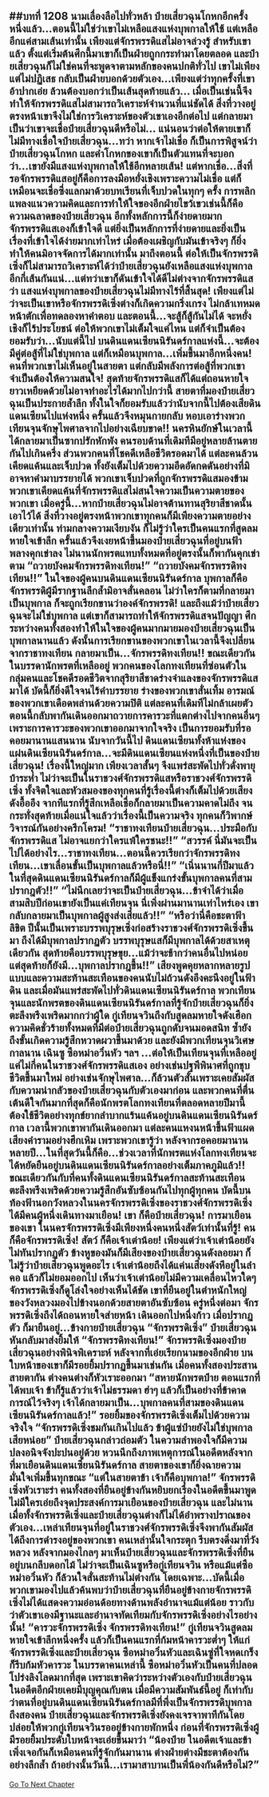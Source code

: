 ##บทที่ 1208 นามเลื่องลือไปทั่วหล้า
ป๋ายเสี่ยวฉุนโกหกอีกครั้งหนึ่งแล้ว...ตอนนี้ไม่ใช่ว่าเขาไม่เหลือแสงแห่งบุพกาลให้ใช้ แต่เหลืออีกแค่สามเส้นเท่านั้น
เพียงแต่จักรพรรดิแสไม่อาจล่วงรู้ สำหรับเขาแล้ว ตั้งแต่เริ่มต้นศึกนี้มาเขาก็เป็นฝ่ายถูกกระทำมาโดยตลอด และป๋ายเสี่ยวฉุนก็ไม่ใช่คนที่จะพูดจาตามหลักของคนปกติทั่วไป เขาไม่เพียงแต่ไม่ปฏิเสธ กลับเป็นฝ่ายบอกด้วยตัวเอง...เพียงแต่ว่าทุกครั้งที่เขาอ้าปากเอ่ย ล้วนต้องบอกว่าเป็นเส้นสุดท้ายแล้ว...
เมื่อเป็นเช่นนี้จึงทำให้จักรพรรดิแสไม่สามารถวิเคราะห์จำนวนที่แน่ชัดได้ สิ่งที่วางอยู่ตรงหน้าเขาจึงไม่ใช่การวิเคราะห์ของตัวเขาเองอีกต่อไป แต่กลายมาเป็นว่าเขาจะเชื่อป๋ายเสี่ยวฉุนดีหรือไม่...
แน่นอนว่าต่อให้ตายเขาก็ไม่มีทางเชื่อใจป๋ายเสี่ยวฉุน...ทว่า หากเจ้าไม่เชื่อ ก็เป็นการพิสูจน์ว่าป๋ายเสี่ยวฉุนโกหก และคำโกหกของเขาก็เป็นตัวแทนที่จะบอกว่า...เขายังมีแสงแห่งบุพกาลให้ใช้อีกหลายเส้น!
แต่หากเชื่อ...สิ่งที่รอจักรพรรดิแสอยู่ก็คือการลงมือหยั่งเชิงเพราะความไม่เชื่อ แต่ก็เหมือนจะเชื่อซึ่งแลกมาด้วยบทเรียนที่เจ็บปวดในทุกๆ ครั้ง
การพลิกแพลงแนวความคิดและการทำให้ใจของอีกฝ่ายไขว้เขวเช่นนี้ก็คือความฉลาดของป๋ายเสี่ยวฉุน อีกทั้งหลักการนี้ก็ง่ายดายมาก จักรพรรดิแสเองก็เข้าใจดี แต่ยิ่งเป็นหลักการที่ง่ายดายและยิ่งเป็นเรื่องที่เข้าใจได้ง่ายมากเท่าไหร่ เมื่อต้องเผชิญกับมันเข้าจริงๆ ก็ยิ่งทำให้คนมิอาจจัดการได้มากเท่านั้น
มาถึงตอนนี้ ต่อให้เป็นจักรพรรดิเซิ่งก็ไม่สามารถวิเคราะห์ได้ว่าป๋ายเสี่ยวฉุนยังเหลือแสงแห่งบุพกาลอีกกี่เส้นกันแน่...แต่ทว่าเขาก็ดันเข้าใจได้ดีไม่ต่างจากจักรพรรดิแสว่า แสงแห่งบุพกาลของป๋ายเสี่ยวฉุนไม่มีทางไร้ที่สิ้นสุด!
เพียงแต่ไม่ว่าจะเป็นเขาหรือจักรพรรดิเซิ่งต่างก็เกิดความกริ่งเกรง ไม่กล้าเทหมดหน้าตักเพื่อทดลองหาคำตอบ และตอนนี้...จะสู้ก็สู้กันไม่ได้ จะหยั่งเชิงก็ไร้ประโยชน์ ต่อให้พวกเขาไม่เต็มใจแค่ไหน แต่ก็จำเป็นต้องยอมรับว่า...นับแต่นี้ไป บนดินแดนเซียนนิรันดร์กาลแห่งนี้...จะต้องมีคู่ต่อสู้ที่ไม่ใช่บุพกาล แต่ก็เหมือนบุพกาล...เพิ่มขึ้นมาอีกหนึ่งคน!
คนที่พวกเขาไม่เห็นอยู่ในสายตา แต่กลับมีพลังการต่อสู้ที่พวกเขาจำเป็นต้องให้ความสนใจ!
สุดท้ายจักรพรรดิแสก็ได้แต่ถอนหายใจยาวเหยียดด้วยไม่อาจทำอะไรได้มากไปกว่านี้ สายตาที่มองป๋ายเสี่ยวฉุนเป็นประกายล้ำลึก ทั้งในใจก็ยอมรับแล้วว่านับจากนี้ไปต้องเสียดินแดนเซียนไปแห่งหนึ่ง ครั้นแล้วจึงหมุนกายกลับ หอบเอาร่างพวกเทียนจุนจักษุไพศาลจากไปอย่างเฉียบขาด!!
นครหินยักษ์ในเวลานี้ได้กลายมาเป็นซากปรักหักพัง คนรอบด้านที่เดิมทีมีอยู่หลายล้านตายกันไปเกินครึ่ง ส่วนพวกคนที่โชคดีเหลือชีวิตรอดมาได้ แต่ละคนล้วนเคียดแค้นและเจ็บปวด ทั้งยังเต็มไปด้วยความอึดอัดกดดันอย่างที่มิอาจหาคำมาบรรยายได้
พวกเขาเจ็บปวดที่ถูกจักรพรรดิแสมองข้าม พวกเขาเคียดแค้นที่จักรพรรดิแสไม่สนใจความเป็นความตายของพวกเขา เมื่อครู่นี้...หากป๋ายเสี่ยวฉุนไม่อาจต้านทานสุริยาสีชาดนั้นเอาไว้ได้ สิ่งที่วางอยู่ตรงหน้าพวกเขาทุกคนก็มีเพียงความตายอย่างเดียวเท่านั้น
ท่ามกลางความเงียบงัน ก็ไม่รู้ว่าใครเป็นคนแรกที่สูดลมหายใจเข้าลึก ครั้นแล้วจึงเงยหน้าขึ้นมองป๋ายเสี่ยวฉุนที่อยู่บนฟ้าพลางคุกเข่าลง ไม่นานนักพรตแทบทั้งหมดที่อยู่ตรงนั้นก็พากันคุกเข่าตาม
“ถวายบังคมจักรพรรดิทงเทียน!”
“ถวายบังคมจักรพรรดิทงเทียน!!” ในใจของผู้คนบนดินแดนเซียนนิรันดร์กาล บุพกาลก็คือจักรพรรดิผู้มีรากฐานลึกล้ำมิอาจสั่นคลอน ไม่ว่าใครก็ตามที่กลายมาเป็นบุพกาล ก็จะถูกเรียกขานว่าองค์จักรพรรดิ!
และถึงแม้ว่าป๋ายเสี่ยวฉุนจะไม่ใช่บุพกาล แต่เขาก็สามารถทำให้จักรพรรดิแสจนปัญญา ศึกระหว่างคนทั้งสองทำให้ในใจของผู้คนมากมายมองป๋ายเสี่ยวฉุนเป็นบุพกาลนานแล้ว
ดังนั้นการเรียกขานของพวกเขาในเวลานี้จึงเปลี่ยนจากราชาทงเทียน กลายมาเป็น...จักรพรรดิทงเทียน!!
ขณะเดียวกัน ในบรรดานักพรตที่เหลืออยู่ พวกคนของโลกทงเทียนที่ซ่อนตัวในกลุ่มคนและโชคดีรอดชีวิตจากสุริยาสีชาดร่างจำแลงของจักรพรรดิแสมาได้ บัดนี้ก็ยิ่งดีใจจนไร้คำบรรยาย ร่างของพวกเขาสั่นเทิ้ม อารมณ์ของพวกเขาเดือดพล่านด้วยความปิติ แต่ละคนที่เดิมทีไม่กล้าเผยตัว ตอนนี้กลับพากันเดินออกมาถวายการคารวะที่แตกต่างไปจากคนอื่นๆ เพราะการคารวะของพวกเขาออกมาจากใจจริง เป็นการยอมรับที่รอคอยมานานแสนนาน
นับจากวันนี้ไป ดินแดนเซียนทั้งห้าแห่งของแผ่นดินเซียนนิรันดร์กาล...จะมีดินแดนเซียนแห่งหนึ่งที่เป็นของป๋ายเสี่ยวฉุน!
เรื่องนี้ใหญ่มาก เพียงเวลาสั้นๆ จึงแพร่สะพัดไปทั่วดั่งพายุบ้าระห่ำ ไม่ว่าจะเป็นในราชวงศ์จักรพรรดิแสหรือราชวงศ์จักรพรรดิเซิ่ง ทั้งจิตใจและหัวสมองของทุกคนที่รู้เรื่องนี้ต่างก็เต็มไปด้วยเสียงดังอื้ออึง จากทีแรกที่รู้สึกเหลือเชื่อก็กลายมาเป็นความคาดไม่ถึง จนกระทั่งสุดท้ายเมื่อแน่ใจแล้วว่าเรื่องนี้เป็นความจริง ทุกคนก็วิพากษ์วิจารณ์กันอย่างครึกโครม!
“ราชาทงเทียนป๋ายเสี่ยวฉุน...ประมือกับจักรพรรดิแส ไม่อาจแยกว่าใครแพ้ใครชนะ!!”
“สวรรค์ นี่มันจะเป็นไปได้อย่างไร...ราชาทงเทียน...ตอนนี้ควรเรียกว่าจักรพรรดิทงเทียน...เขาเลื่อนขั้นเป็นบุพกาลแล้วหรือนี่!!”
“เนิ่นนานกี่ปีมาแล้ว ในที่สุดดินแดนเซียนนิรันดร์กาลก็มีผู้แข็งแกร่งขั้นบุพกาลคนที่สามปรากฎตัว!!”
“ไม่นึกเลยว่าจะเป็นป๋ายเสี่ยวฉุน...ข้าจำได้ว่าเมื่อสามสิบปีก่อนเขายังเป็นแค่เทียนจุน นี่เพิ่งผ่านมานานเท่าไหร่เอง เขากลับกลายมาเป็นบุพกาลผู้สูงส่งเสียแล้ว!!”
“หรือว่านี่คือชะตาฟ้าลิขิต ปีนั้นเป็นเพราะบรรพบุรุษเซิ่งก่อสร้างราชวงศ์จักรพรรดิเซิ่งขึ้นมา ถึงได้มีบุพกาลปรากฏตัว บรรพบุรุษแสก็มีบุพกาลได้ด้วยสาเหตุเดียวกัน สุดท้ายคือบรรพบุรุษขุย...แม้ว่าจะช้ากว่าคนอื่นไปหน่อย แต่สุดท้ายก็ยังมี...บุพกาลปรากฎขึ้น!!”
เสียงพูดคุยหลากหลายรูปแบบและความสะท้านสะเทือนของคนนับไม่ถ้วนดังอึงคะนึงอยู่ในฟ้าดิน และเมื่อมันแพร่สะพัดไปทั่วดินแดนเซียนนิรันดร์กาล พวกเทียนจุนและนักพรตของดินแดนเซียนนิรันดร์กาลที่รู้จักป๋ายเสี่ยวฉุนก็ยิ่งตะลึงพรึงเพริดมากกว่าผู้ใด
กู่เทียนจวินถึงกับสูดลมหายใจดังเฮือก ความคิดชั่วร้ายทั้งหมดที่มีต่อป๋ายเสี่ยวฉุนถูกดับจนมอดสนิท ซ้ำยังถึงขั้นเกิดความรู้สึกหวาดผวาขึ้นมาด้วย
และยังมีพวกเทียนจุนวิเศษกาลนาน เฉินซู ซือหม่าอวิ๋นหัว ฯลฯ ...ต่อให้เป็นเทียนจุนที่เหลืออยู่แค่ไม่กี่คนในราชวงศ์จักรพรรดิแสเอง อย่างเช่นปฐพีพินาศที่ถูกชุบชีวิตขึ้นมาใหม่ อย่างเช่นจักษุไพศาล...ก็ล้วนตัวสั่นเพราะเคยสัมผัสกับความน่ากลัวของป๋ายเสี่ยวฉุนกับตัวเองมาก่อน
และพวกคนที่ตื่นเต้นดีใจกันมากที่สุดก็คือนักพรตโลกทงเทียนที่ตลอดหลายปีมานี้ต้องใช้ชีวิตอย่างทุกข์ยากลำบากแร้นแค้นอยู่บนดินแดนเซียนนิรันดร์กาล เวลานี้พวกเขาพากันเดินออกมา แต่ละคนแหงนหน้าขึ้นฟ้าแผดเสียงคำรามอย่างฮึกเหิม เพราะพวกเขารู้ว่า หลังจากรอคอยมานานหลายปี...ในที่สุดวันนี้ก็คือ...ช่วงเวลาที่นักพรตแห่งโลกทงเทียนจะได้หยัดยืนอยู่บนดินแดนเซียนนิรันดร์กาลอย่างเต็มภาคภูมิแล้ว!!
ขณะเดียวกันกับที่คนทั้งดินแดนเซียนนิรันดร์กาลสะท้านสะเทือน ตะลึงพรึงเพริดด้วยความรู้สึกอันซับซ้อนกันไปทุกผู้ทุกคน บัดนี้บนท้องฟ้านอกวังหลวงในนครจักรพรรดิเซิ่งของราชวงศ์จักรพรรดิเซิ่ง ได้มีคนผู้หนึ่งเดินทางมาเยือน!
เขา ก็คือป๋ายเสี่ยวฉุน!
การมาเยือนของเขา ในนครจักรพรรดิเซิ่งมีเพียงหนึ่งคนหนึ่งสัตว์เท่านั้นที่รู้!
คน ก็คือจักรพรรดิเซิ่ง!
สัตว์ ก็คือเจ้าเต่าน้อย!
เพียงแต่ว่าเจ้าเต่าน้อยยังไม่ทันปรากฏตัว ข้างหูของมันก็มีเสียงของป๋ายเสี่ยวฉุนดังลอยมา ก็ไม่รู้ว่าป๋ายเสี่ยวฉุนพูดอะไร เจ้าเต่าน้อยถึงได้แค่นเสียงดังหึอยู่ในลำคอ แล้วก็ไม่ยอมออกไป
เห็นว่าเจ้าเต่าน้อยไม่มีความเคลื่อนไหวใดๆ จักรพรรดิเซิ่งก็ดูโล่งใจอย่างเห็นได้ชัด เขาที่ยืนอยู่ในตำหนักใหญ่ของวังหลวงมองไปข้างนอกด้วยสายตาอันซับซ้อน ครู่หนึ่งต่อมา จักรพรรดิเซิ่งถึงได้ถอนหายใจส่ายหน้า เดินออกไปหนึ่งก้าว เมื่อปรากฏตัว ก็มายืนอยู่...ข้างกายป๋ายเสี่ยวฉุน
“จักรพรรดิเซิ่ง” ป๋ายเสี่ยวฉุนหันกลับมาส่งยิ้มให้
“จักรพรรดิทงเทียน!” จักรพรรดิเซิ่งมองป๋ายเสี่ยวฉุนอย่างพินิจพิเคราะห์ หลังจากที่เอ่ยเรียกนามของอีกฝ่าย บนใบหน้าของเขาก็มีรอยยิ้มปรากฏขึ้นมาเช่นกัน เมื่อคนทั้งสองประสานสายตากัน ต่างคนต่างก็หัวเราะออกมา
“สหายนักพรตป๋าย ตอนแรกที่ได้พบเจ้า ข้าก็รู้แล้วว่าเจ้าไม่ธรรมดา ฮ่าๆ แล้วก็เป็นอย่างที่ข้าคาดการณ์ไว้จริงๆ เจ้าได้กลายมาเป็น...บุพกาลคนที่สามของดินแดนเซียนนิรันดร์กาลแล้ว!” รอยยิ้มของจักรพรรดิเซิ่งเต็มไปด้วยความจริงใจ
“จักรพรรดิเซิ่งชมกันเกินไปแล้ว ข้าผู้แซ่ป๋ายยังไม่ใช่บุพกาลเสียหน่อย” ป๋ายเสี่ยวฉุนกล่าวถ่อมตัว ในความลำพองใจก็มีความปลงอนิจจังปะปนอยู่ด้วย หวนนึกถึงภาพเหตุการณ์ในอดีตหลังจากที่มาเยือนดินแดนเซียนนิรันดร์กาล สายตาของเขาก็ยิ่งฉายความมั่นใจเพิ่มขึ้นทุกขณะ
“แต่ในสายตาข้า เจ้าก็คือบุพกาล!” จักรพรรดิเซิ่งหัวเราะร่า คนทั้งสองที่ยืนอยู่ข้างกันหยิบยกเรื่องในอดีตขึ้นมาพูด ไม่มีใครเอ่ยถึงจุดประสงค์การมาเยือนของป๋ายเสี่ยวฉุน และไม่นาน เมื่อทั้งจักรพรรดิเซิ่งและป๋ายเสี่ยวฉุนต่างก็ไม่ได้อำพรางปราณของตัวเอง...เหล่าเทียนจุนที่อยู่ในราชวงศ์จักรพรรดิเซิ่งจึงพากันสัมผัสได้ถึงการดำรงอยู่ของพวกเขา คนเหล่านั้นใจกระตุก รีบตรงดิ่งมาที่วังหลวง หลังจากมองไกลๆ มาเห็นป๋ายเสี่ยวฉุนและจักรพรรดิเซิ่งที่ยืนอยู่บนกลีบดอกไม้ ไม่ว่าจะเป็นเฉินซูหรือกู่เทียนจวิน หรือแม้แต่ซือหม่าอวิ๋นหัว ก็ล้วนใจสั่นสะท้านไม่ต่างกัน
โดยเฉพาะ...บัดนี้เมื่อพวกเขามองไปแล้วค้นพบว่าป๋ายเสี่ยวฉุนที่ยืนอยู่ข้างกายจักรพรรดิเซิ่งไม่ได้แสดงความอ่อนด้อยทางด้านพลังอำนาจแม้แต่น้อย ราวกับว่าตัวเขาเองมีฐานะและอำนาจทัดเทียมกับจักรพรรดิเซิ่งอย่างไรอย่างนั้น!
“คารวะจักรพรรดิเซิ่ง จักรพรรดิทงเทียน!” กู่เทียนจวินสูดลมหายใจเข้าลึกหนึ่งครั้ง แล้วก็เป็นคนแรกที่ก้มหน้าคารวะต่ำๆ ให้แก่จักรพรรดิเซิ่งและป๋ายเสี่ยวฉุน
ซือหม่าอวิ๋นหัวและเฉินซู่ที่ใจหดเกร็งก็รีบก้มหัวคารวะ ในบรรดาคนเหล่านี้ ซือหม่าอวิ๋นหัวเป็นคนที่ปลอดโปร่งลิงโลดมากที่สุด เพราะเขาคิดว่าระหว่างตัวเองกับป๋ายเสี่ยวฉุน ในอดีตอีกฝ่ายเคยมีบุญคุณกับตน เมื่อมีความสัมพันธ์นี้อยู่ ก็เท่ากับว่าตนที่อยู่บนดินแดนเซียนนิรันดร์กาลมีที่พึ่งเป็นจักรพรรดิบุพกาลถึงสองคน
ป๋ายเสี่ยวฉุนและจักรพรรดิเซิ่งยังคงเจรจาพาทีกันโดยปล่อยให้พวกกู่เทียนจวินรออยู่ข้างกายพักหนึ่ง ก่อนที่จักรพรรดิเซิ่งผู้มีรอยยิ้มประดับใบหน้าจะเอ่ยขึ้นมาว่า
“น้องป๋าย ในอดีตเจ้าและข้าเพิ่งเจอกันก็เหมือนคนที่รู้จักกันมานาน ต่างฝ่ายต่างมีชะตาต้องกันอย่างลึกล้ำ ถ้าอย่างนั้นวันนี้...เรามาสาบานเป็นพี่น้องกันดีหรือไม่?”
------


[Go To Next Chapter]( ./182.md)